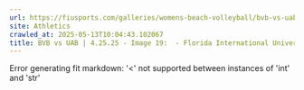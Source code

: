 ```yaml
---
url: https://fiusports.com/galleries/womens-beach-volleyball/bvb-vs-uab-4-25-25/image-19/357/62818
site: Athletics
crawled_at: 2025-05-13T10:04:43.102067
title: BVB vs UAB | 4.25.25 - Image 19:  - Florida International University
---
```


Error generating fit markdown: '<' not supported between instances of 'int' and 'str'